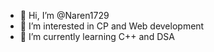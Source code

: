 - 👋 Hi, I’m @Naren1729
- 👀 I’m interested in CP and Web development
- 🌱 I’m currently learning C++ and DSA


<!---
Naren1729/Naren1729 is a ✨ special ✨ repository because its `README.md` (this file) appears on your GitHub profile.
You can click the Preview link to take a look at your changes.
--->
